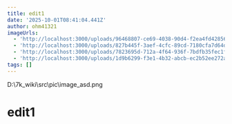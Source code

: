 ```yaml
---
title: edit1
date: '2025-10-01T08:41:04.441Z'
author: ohm41321
imageUrls:
  - 'http://localhost:3000/uploads/96468807-ce69-4038-90d4-f2ea4fd42856.png'
  - 'http://localhost:3000/uploads/827b445f-3aef-4cfc-89cd-7180cfa7d64d.png'
  - 'http://localhost:3000/uploads/7823695d-712a-4f64-936f-7bdfb35fec1f.png'
  - 'http://localhost:3000/uploads/1d9b6299-f3e1-4b32-abcb-ec2b52ee272a.png'
tags: []
---
```

D:\7k_wiki\src\pic\image_asd.png
# edit1
